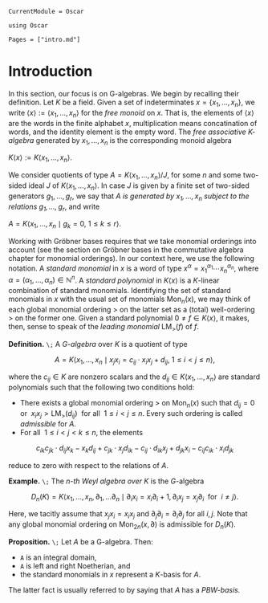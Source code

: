 ```@meta
CurrentModule = Oscar
```

```@setup oscar
using Oscar
```

```@contents
Pages = ["intro.md"]
```

# Introduction

In this section, our focus is on G-algebras. We begin by recalling their definition.
Let $K$ be a field. Given a set of indeterminates $x=\{x_1, \ldots, x_n\},$ we write
${\left\langle {x}\right\rangle}:=\langle x_{1},\ldots, x_{n} \rangle$ for the *free monoid* on $x$.
That is, the elements of $\langle x \rangle$ are the words in the finite alphabet $x$, multiplication
means concatination of words, and the identity element is the empty word.
The *free associative $K$-algebra* generated by $x_{1},\dots, x_{n}$ is the corresponding monoid algebra

$K \langle {x}\rangle:= K \langle x_{1},\dots, x_{n} \rangle.$

We consider quotients of type $A = K\langle x_1, \dots, x_n \rangle/J$, for some $n$ and some
two-sided ideal $J$ of $K\langle x_1, \dots, x_n \rangle$. In case $J$ is given by a finite set
of two-sided generators $g_1, \dots, g_r$, we say that *$A$ is generated by $x_1, \dots, x_n$
subject to the relations $g_1, \dots, g_r$*, and write

$A = K\langle x_1, \dots , x_n \mid g_k=0, \ 1\leq k \leq r \rangle.$

Working with Gröbner bases requires that we take monomial orderings into account (see the section
on Gröbner bases in the commutative algebra chapter for monomial orderings). In our context here, we use the following notation.
A *standard monomial* in $x$ is a word of type $x^\alpha=x_{1}^{\alpha_{1}}\cdots x_{n}^{\alpha_{n}},$
where $\alpha=(\alpha_1,\dots,\alpha_n)\in\mathbb N^n$. A *standard polynomial* in $K \langle x \rangle$
is a $K$-linear combination of standard monomials. Identifying the set of standard monomials in $x$ with the
usual set of monomials $\text{Mon}_n(x)$,  we may think of each global monomial ordering $>$ on the latter set
as a (total) well-ordering $>$ on the former one. Given a standard polynomial $0\neq f \in K \langle x \rangle,$
it makes, then, sense to speak of the *leading monomial* $\text{LM}_>(f)$ of $f$.

**Definition.**  ``\;`` A *$G$-algebra* over $K$ is a quotient of type
```math
A = K\langle x_1, \dots , x_n \mid x_jx_i = c_{ij} \cdot x_ix_j+d_{ij},  \ 1\leq i<j \leq n \rangle,
```
where the $c_{ij}\in K$ are nonzero scalars and the $d_{ij}\in K\langle x_1, \dots , x_n\rangle$ are 
standard polynomials such that the following two conditions hold:
- There exists a global monomial ordering $>$ on $\text{Mon}_n(x)$ such that
$d_{ij}=0\ \text{ or }\ x_ix_j> \text{LM}_>(d_{ij})\ \text{ for all }\ 1\leq i<j \leq n.$
Every such ordering is called *admissible* for $A$.
- For all $\ 1 \leq i<j<k \leq n$, the elements
```math
c_{ik}c_{jk} \cdot d_{ij}x_k - x_k d_{ij} + c_{jk} \cdot x_j d_{ik} - c_{ij} \cdot d_{ik}x_j + d_{jk}x_i - c_{ij}c_{ik} \cdot x_i d_{jk}
```
reduce to zero with respect to the relations of $A$.

**Example.** ``\;`` The *$n$-th Weyl algebra over $K$* is the $G$-algebra
```math
D_n(K)=K \langle x_1,\ldots, x_n, \partial _1,\dots \partial _n \mid \partial_i x_i=x_i\partial _i +1, \partial _i x_j=x_j \partial _i \ \text { for }\ i\neq j\rangle.
```
Here,  we tacitly assume that $x_j x_i=x_i x _j$ and $\partial _j \partial_i=\partial_i \partial _j$ for all $i,j$.
Note that any  global monomial ordering on $\text{Mon}_{2n}(x, \partial)$ is admissible for $D_n(K)$.

**Proposition.**  ``\;`` Let $A$ be a G-algebra. Then:
- ``A`` is an integral domain,
- ``A`` is left and right Noetherian, and
- the standard monomials in $x$ represent a $K$-basis for $A$.

The latter fact is usually referred to by saying that $A$ has a *PBW-basis.*

